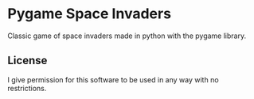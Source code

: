 # Pygame Space Invaders

Classic game of space invaders made in python with the pygame library.

## License

I give permission for this software to be used in any way with no restrictions.
